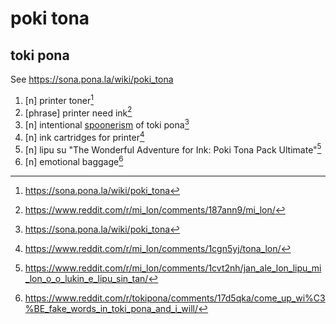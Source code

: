 # poki tona

## toki pona

See <https://sona.pona.la/wiki/poki_tona>

1. [n] printer toner[^1]
2. [phrase] printer need ink[^2]
3. [n] intentional [spoonerism](https://en.wikipedia.org/wiki/Spoonerism) of toki pona[^1]
4. [n] ink cartridges for printer[^3]
5. [n] lipu su "The Wonderful Adventure for Ink: Poki Tona Pack Ultimate"[^4]
6. [n] emotional baggage[^5]

[^1]: <https://sona.pona.la/wiki/poki_tona>
[^2]: <https://www.reddit.com/r/mi_lon/comments/187ann9/mi_lon/>
[^3]: <https://www.reddit.com/r/mi_lon/comments/1cgn5yj/tona_lon/>
[^4]: <https://www.reddit.com/r/mi_lon/comments/1cvt2nh/jan_ale_lon_lipu_mi_lon_o_o_lukin_e_lipu_sin_tan/>
[^5]: <https://www.reddit.com/r/tokipona/comments/17d5qka/come_up_wi%C3%BE_fake_words_in_toki_pona_and_i_will/>
